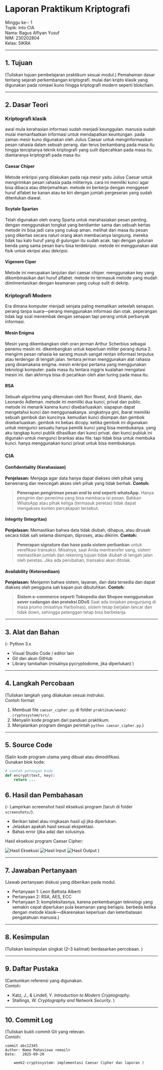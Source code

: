# Laporan Praktikum Kriptografi
Minggu ke-: 1  
Topik: Into CIA  
Nama: Bagus Alfiyan Yusuf  
NIM: 230202804  
Kelas: 5IKRA  

---

## 1. Tujuan
(Tuliskan tujuan pembelajaran praktikum sesuai modul.)
Pemahaman dasar tentang sejarah perkembangan kriptografi. mulai dari kripto klasik yang digunakan pada romawi kuno hingga kriptografi modern seperti blokchain. 

---

## 2. Dasar Teori
### Kriptografi klasik
awal mula kerahasian informasi sudah menjadi keunggulan. manusia sudah mulai memanfaatkan informasi untuk mendapatkan keuntungan. pada zaman mesir kuno digunakan oleh Julius Caesar untuk menginformasikan pesan rahasia dalam sebuah perang. dan terus berkambang pada masa itu hingga terciptanya teknik kriptografi yang sulit dipecahkan pada masa itu. diantaranya kriptografi pada masa itu:
#### Caesar Chiper
Metode enkripsi yang dilakukan pada raja mesir yaitu Julius Caesar untuk mengirimkan pesan rahasia pada militernya. cara ini memiliki kunci agar bisa dibaca atau diterjemahkan. metode ini berkerja dengan menggeser huruf alfabet ke kanan atau ke kiri dengan jumlah pergeseran yang sudah ditentukan diawal.
####  Scytale Spartan
Telah digunakan oleh orang Sparta untuk merahasiakan pesan penting. dengan menggunakan tongkat yang berdiamter sama dan sebuah kertas metode ini bisa jadi cara yang cukup aman. melihat dari masa itu pesan yang dikertas secara naluri orang akan membacanya langsung. mereka tidak tau kalo huruf yang di gulungan itu sudah acak. tapi dengan gulunan benda yang sama pesan baru bisa terdekripsi. metode ini menggunakan alat fisik untuk ekripsi atau dekripsi.
#### Vigenere Ciper
Metode ini merupakan lanjutan dari caesar chiper. menggunakan key yang dikombinasikan dari huruf alfabet. metode ini termasuk metode yang mudah diimlmentasikan dengan keamanan yang cukup sulit di dekrip.

### Kriptografi Modern
Era dimana komputer menjadi senjata paling mematikan seteelah senapan. perang tanpa suara—perang menggunakan informasi dan otak. peperangan tidak lagi soal menembak dengan senapan tapi perang untuk perbanyak informasi.
#### Mesin Enigma
Mesin yang dikembangkan oleh oran jerman Arthur Scherbius sebagai penemu mesin ini. dikembangkan untuk keperluan militer perang dunia 2. mengirm pesan rahasia ke sarang musuh sangat rentan informasi terputus atau terdengar di tengah jalan. tentara jerman menggunakan alat rahasia yang dinamakana enigma. mesin enkripsi pertama yang menggunakan teknologi komputer. pada masa itu tentara inggris kualahan mengatasi mesin ini. dan akhirnya bisa di pecahkan oleh alan turing pada masa itu.
#### RSA
Sebuah algoritma yang ditemukan oleh Ron Rivest, Andi Shamir, dan Leonardo Adleman. metode ini memiliki dua kunci, privat dan public. metode ini menarik karena kunci disebarluaskan. siapapun dapat mengetahui kunci dan menggunaakanya. singkatnya gini, ibarat memiliki sebuah gembok dan kuncinya. kemudian kunci disimpan dan gembok disebarluaskan. gembok ini bebas dicopy. ketika gembok ini digunakan untuk mengunci sesuatu hanya pemilik kunci yang bisa membukanya. yang aku tangkap kunci publik dihasilkan dari kunci privat. dan kunci publuk ini digunakn untuk mengunci brankas atau file. tapi tidak bisa untuk membuka kunci. hanya menggunakan kunci privat untuk bisa membukanya.

### CIA
#### Confidentiality (Kerahasiaan)
**Penjelasan:**
Menjaga agar data hanya dapat diakses oleh pihak yang berwenang dan mencegah akses oleh pihak yang tidak berhak.
**Contoh:**
>**Penerapan pengiriman pesan end to end seperti whatsApp.** Hanya pengirim dan penerima yang bisa membaca isi pesan. Bahkan WhatsApp atau pihak ketiga (termasuk peretas) tidak dapat mengakses konten percakapan tersebut. 
#### Integrity (Integritas)
**Penjelasan:**
Memastikan bahwa data tidak diubah, dihapus, atau dirusak secara tidak sah selama disimpan, diproses, atau dikirim.
**Contoh:**
>**Penerapan signature dan hase pada sistem perbankan** untuk verefikasi transaksi. Misalnya, saat Anda mentransfer uang, sistem memastikan jumlah dan rekening tujuan tidak diubah di tengah jalan oleh peretas. Jika ada perubahan, transaksi akan ditolak.
#### Availability (Ketersediaan)
**Penjelasan:**
Menjamin bahwa sistem, layanan, dan data tersedia dan dapat diakses oleh pengguna sah kapan pun dibutuhkan.
**Contoh:**
>**Sistem e-commerce seperti Tokopedia dan Shopee menggunakan sever cadangan dan proteksi DDoS** Saat ada lonjakan pengunjung di masa promo (misalnya Harbolnas), sistem tetap berjalan lancar dan tidak down, sehingga pelanggan tetap bisa berbelanja.

---

## 3. Alat dan Bahan
(- Python 3.x  
- Visual Studio Code / editor lain  
- Git dan akun GitHub  
- Library tambahan (misalnya pycryptodome, jika diperlukan)  )

---

## 4. Langkah Percobaan
(Tuliskan langkah yang dilakukan sesuai instruksi.  
Contoh format:
1. Membuat file `caesar_cipher.py` di folder `praktikum/week2-cryptosystem/src/`.
2. Menyalin kode program dari panduan praktikum.
3. Menjalankan program dengan perintah `python caesar_cipher.py`.)

---

## 5. Source Code
(Salin kode program utama yang dibuat atau dimodifikasi.  
Gunakan blok kode:

```python
# contoh potongan kode
def encrypt(text, key):
    return ...

```

## 6. Hasil dan Pembahasan
(- Lampirkan screenshot hasil eksekusi program (taruh di folder `screenshots/`).  
- Berikan tabel atau ringkasan hasil uji jika diperlukan.  
- Jelaskan apakah hasil sesuai ekspektasi.  
- Bahas error (jika ada) dan solusinya. 

Hasil eksekusi program Caesar Cipher:

![Hasil Eksekusi](screenshots/output.png)
![Hasil Input](screenshots/input.png)
![Hasil Output](screenshots/output.png)
)

---

## 7. Jawaban Pertanyaan
(Jawab pertanyaan diskusi yang diberikan pada modul.  
- Pertanyaan 1: Leon Battista Alberti  
- Pertanyaan 2: RSA, AES, ECC 
- Pertanyaan 3: kompleksitasnya, karena perkembangan teknologi yang semakin cepat diperlukan pula keamanan yang berlapis. berbeda ketika dengan metode klasik—dikarenakan keperluan dan keterbatasan pengatahuan manusia.)
---

## 8. Kesimpulan
(Tuliskan kesimpulan singkat (2–3 kalimat) berdasarkan percobaan.  )

---

## 9. Daftar Pustaka
(Cantumkan referensi yang digunakan.  
Contoh:  
- Katz, J., & Lindell, Y. *Introduction to Modern Cryptography*.  
- Stallings, W. *Cryptography and Network Security*.  )

---

## 10. Commit Log
(Tuliskan bukti commit Git yang relevan.  
Contoh:
```
commit abc12345
Author: Nama Mahasiswa <email>
Date:   2025-09-20

    week2-cryptosystem: implementasi Caesar Cipher dan laporan )
```
